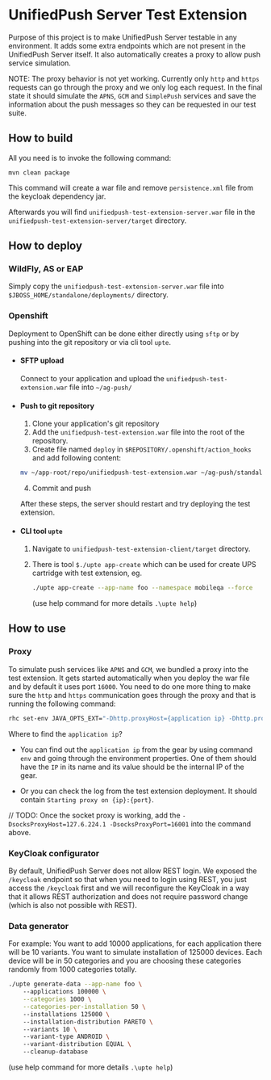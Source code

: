 # UnifiedPush Server Test Extension

Purpose of this project is to make UnifiedPush Server testable in any environment. It adds some extra endpoints which are not present in the UnifiedPush Server itself. It also automatically creates a proxy to allow push service simulation.

NOTE: The proxy behavior is not yet working. Currently only `http` and `https` requests can go through the proxy and we only log each request. In the final state it should simulate the `APNS`, `GCM` and `SimplePush` services and save the information about the push messages so they can be requested in our test suite.

## How to build

All you need is to invoke the following command:

```
mvn clean package
```

This command will create a war file and remove `persistence.xml` file from the keycloak dependency jar.

Afterwards you will find `unifiedpush-test-extension-server.war` file in the `unifiedpush-test-extension-server/target` directory.

## How to deploy

### WildFly, AS or EAP

Simply copy the `unifiedpush-test-extension-server.war` file into `$JBOSS_HOME/standalone/deployments/` directory.

### Openshift

Deployment to OpenShift can be done either directly using `sftp` or by pushing into the git repository or via cli tool `upte`.

* #### SFTP upload
  Connect to your application and upload the `unifiedpush-test-extension.war` file into `~/ag-push/`

* #### Push to git repository

  1. Clone your application's git repository
  2. Add the `unifiedpush-test-extension.war` file into the root of the repository.
  3. Create file named `deploy` in `$REPOSITORY/.openshift/action_hooks` and add following content:

    ```sh
    mv ~/app-root/repo/unifiedpush-test-extension.war ~/ag-push/standalone/deployments/unifiedpush-test-extension.war
    ```

  4. Commit and push

  After these steps, the server should restart and try deploying the test extension.
  
* #### CLI tool `upte`

  1. Navigate to `unifiedpush-test-extension-client/target` directory.
  2. There is tool `$./upte app-create` which can be used for create UPS cartridge with test extension, eg.
  
     ```sh
     ./upte app-create --app-name foo --namespace mobileqa --force
     ```
     
     (use help command for more details `.\upte help`)

## How to use

### Proxy

To simulate push services like `APNS` and `GCM`, we bundled a proxy into the test extension. It gets started automatically when you deploy the war file and by default it uses port `16000`. You need to do one more thing to make sure the `http` and `https` communication goes through the proxy and that is running the following command:

```sh
rhc set-env JAVA_OPTS_EXT="-Dhttp.proxyHost={application ip} -Dhttp.proxyPort=16000 -Dhttps.proxyHost={application ip} -Dhttps.proxyPort=16000" -a {application name}
```

Where to find the `application ip`?

* You can find out the `application ip` from the gear by using command `env` and going through the environment properties. One of them should have the `IP` in its name and its value should be the internal IP of the gear.

* Or you can check the log from the test extension deployment. It should contain `Starting proxy on {ip}:{port}`.

// TODO: Once the socket proxy is working, add the `-DsocksProxyHost=127.6.224.1 -DsocksProxyPort=16001` into the command above.

### KeyCloak configurator

By default, UnifiedPush Server does not allow REST login. We exposed the `/keycloak` endpoint so that when you need to login using REST, you just access the `/keycloak` first and we will reconfigure the KeyCloak in a way that it allows REST authorization and does not require password change (which is also not possible with REST).

### Data generator

For example: You want to add 10000 applications, for each application there will be 10 variants. You want 
to simulate installation of 125000 devices. Each device will be in 50 categories and you 
are choosing these categories randomly from 1000 categories totally.

```sh
./upte generate-data --app-name foo \ 
    --applications 100000 \
    --categories 1000 \
    --categories-per-installation 50 \ 
    --installations 125000 \ 
    --installation-distribution PARETO \ 
    --variants 10 \ 
    --variant-type ANDROID \ 
    --variant-distribution EQUAL \ 
    --cleanup-database
```

(use help command for more details `.\upte help`)
